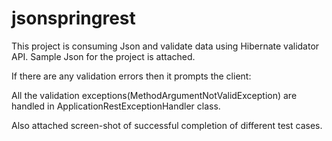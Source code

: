 # jsonspringrest
This project is consuming Json and validate data using Hibernate validator API. Sample Json for the project is attached.

If there are any validation errors then it prompts the client:

All the validation exceptions(MethodArgumentNotValidException) are handled in ApplicationRestExceptionHandler class.

Also attached screen-shot of successful completion of different test cases. 
